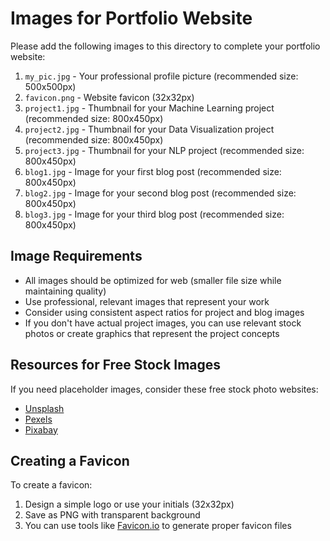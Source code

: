# Images for Portfolio Website

Please add the following images to this directory to complete your portfolio website:

1. `my_pic.jpg` - Your professional profile picture (recommended size: 500x500px)
2. `favicon.png` - Website favicon (32x32px)
3. `project1.jpg` - Thumbnail for your Machine Learning project (recommended size: 800x450px)
4. `project2.jpg` - Thumbnail for your Data Visualization project (recommended size: 800x450px)
5. `project3.jpg` - Thumbnail for your NLP project (recommended size: 800x450px)
6. `blog1.jpg` - Image for your first blog post (recommended size: 800x450px)
7. `blog2.jpg` - Image for your second blog post (recommended size: 800x450px)
8. `blog3.jpg` - Image for your third blog post (recommended size: 800x450px)

## Image Requirements

- All images should be optimized for web (smaller file size while maintaining quality)
- Use professional, relevant images that represent your work
- Consider using consistent aspect ratios for project and blog images
- If you don't have actual project images, you can use relevant stock photos or create graphics that represent the project concepts

## Resources for Free Stock Images

If you need placeholder images, consider these free stock photo websites:
- [Unsplash](https://unsplash.com/)
- [Pexels](https://www.pexels.com/)
- [Pixabay](https://pixabay.com/)

## Creating a Favicon

To create a favicon:
1. Design a simple logo or use your initials (32x32px)
2. Save as PNG with transparent background
3. You can use tools like [Favicon.io](https://favicon.io/) to generate proper favicon files 